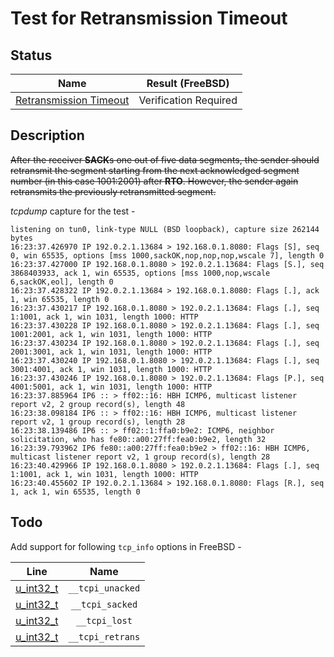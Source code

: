 # Test for Retransmission Timeout

## Status
|                       Name                        |  Result (FreeBSD)  |
|:-------------------------------------------------:|:------------------:|
[Retransmission Timeout](retransmission_timeout.pkt)| Verification Required

## Description
~~After the receiver **SACK**s one out of five data segments, the sender should retransmit the segment starting from the next acknowledged segment number (in this case 1001:2001) after **RTO**. However, the sender again retransmits the previously retransmitted segment.<br>~~

_tcpdump_ capture for the test -
```
listening on tun0, link-type NULL (BSD loopback), capture size 262144 bytes
16:23:37.426970 IP 192.0.2.1.13684 > 192.168.0.1.8080: Flags [S], seq 0, win 65535, options [mss 1000,sackOK,nop,nop,nop,wscale 7], length 0
16:23:37.427000 IP 192.168.0.1.8080 > 192.0.2.1.13684: Flags [S.], seq 3868403933, ack 1, win 65535, options [mss 1000,nop,wscale 6,sackOK,eol], length 0
16:23:37.428322 IP 192.0.2.1.13684 > 192.168.0.1.8080: Flags [.], ack 1, win 65535, length 0
16:23:37.430217 IP 192.168.0.1.8080 > 192.0.2.1.13684: Flags [.], seq 1:1001, ack 1, win 1031, length 1000: HTTP
16:23:37.430228 IP 192.168.0.1.8080 > 192.0.2.1.13684: Flags [.], seq 1001:2001, ack 1, win 1031, length 1000: HTTP
16:23:37.430234 IP 192.168.0.1.8080 > 192.0.2.1.13684: Flags [.], seq 2001:3001, ack 1, win 1031, length 1000: HTTP
16:23:37.430240 IP 192.168.0.1.8080 > 192.0.2.1.13684: Flags [.], seq 3001:4001, ack 1, win 1031, length 1000: HTTP
16:23:37.430246 IP 192.168.0.1.8080 > 192.0.2.1.13684: Flags [P.], seq 4001:5001, ack 1, win 1031, length 1000: HTTP
16:23:37.885964 IP6 :: > ff02::16: HBH ICMP6, multicast listener report v2, 2 group record(s), length 48
16:23:38.098184 IP6 :: > ff02::16: HBH ICMP6, multicast listener report v2, 1 group record(s), length 28
16:23:38.139486 IP6 :: > ff02::1:ffa0:b9e2: ICMP6, neighbor solicitation, who has fe80::a00:27ff:fea0:b9e2, length 32
16:23:39.793962 IP6 fe80::a00:27ff:fea0:b9e2 > ff02::16: HBH ICMP6, multicast listener report v2, 1 group record(s), length 28
16:23:40.429966 IP 192.168.0.1.8080 > 192.0.2.1.13684: Flags [.], seq 1:1001, ack 1, win 1031, length 1000: HTTP
16:23:40.455602 IP 192.0.2.1.13684 > 192.168.0.1.8080: Flags [R.], seq 1, ack 1, win 65535, length 0
```

## Todo
Add support for following `tcp_info` options in FreeBSD -

| Line  |  Name  |
:------:|:------:|
[u_int32_t](http://fxr.watson.org/fxr/source/netinet/tcp.h#L215)| `__tcpi_unacked`
[u_int32_t](http://fxr.watson.org/fxr/source/netinet/tcp.h#L216)| `__tcpi_sacked`
[u_int32_t](http://fxr.watson.org/fxr/source/netinet/tcp.h#L217)| `__tcpi_lost`
[u_int32_t](http://fxr.watson.org/fxr/source/netinet/tcp.h#L218)| `__tcpi_retrans`

